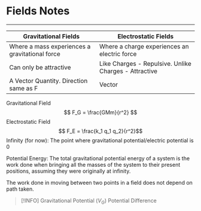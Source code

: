 # Fields Notes
---
| Gravitational Fields                           | Electrostatic Fields                                  |
| ---------------------------------------------- | ----------------------------------------------------- |
| Where a mass experiences a gravitational force | Where a charge experiences an electric force          |
| Can only be attractive                         | Like Charges - Repulsive. Unlike Charges - Attractive |
| A Vector Quantity. Direction same as F         | Vector                                                      |

Gravitational Field
$$ F_G = \frac{GMm}{r^2} $$
Electrostatic Field
$$ F_E = \frac{k_1 q_1 q_2}{r^2}$$
Infinity (for now): The point where gravitational potential/electric potential is 0

Potential Energy: The total gravitational potential energy of a system is the work done when bringing all the masses of the system to their present positions, assuming they were originally at infinity.

The work done in moving between two points in a field does not depend on path taken.

>[!INFO]
>Gravitational Potential ($V_G$) 
>Potential Difference





